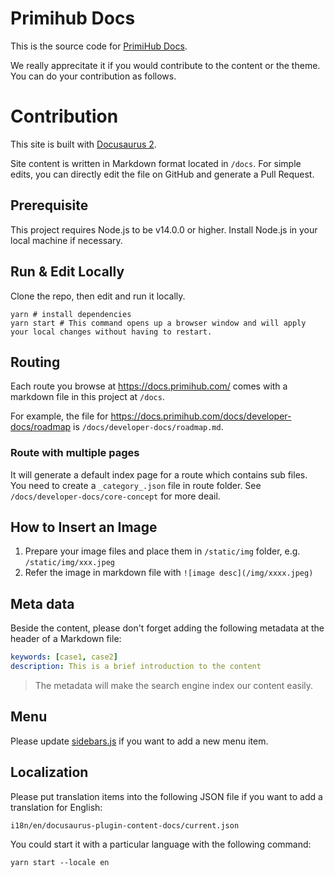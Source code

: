 # Primihub Docs

This is the source code for [PrimiHub Docs](https://docs.primihub.com/).

We really apprecitate it if you would contribute to the content or the theme. You can do your contribution as follows.

# Contribution

This site is built with [Docusaurus 2](https://docusaurus.io/).

Site content is written in Markdown format located in `/docs`. For simple edits, you can directly edit the file on GitHub and generate a Pull Request.

## Prerequisite

This project requires Node.js to be v14.0.0 or higher. Install Node.js in your local machine if necessary.

## Run & Edit Locally

Clone the repo, then edit and run it locally.

```shell
yarn # install dependencies 
yarn start # This command opens up a browser window and will apply your local changes without having to restart.
```

## Routing

Each route you browse at <https://docs.primihub.com/> comes with a markdown file in this project at `/docs`.

For example, the file for <https://docs.primihub.com/docs/developer-docs/roadmap> is `/docs/developer-docs/roadmap.md`.

### Route with multiple pages

It will generate a default index page for a route which contains sub files. You need to create a `_category_.json` file in route folder. See `/docs/developer-docs/core-concept` for more deail.

## How to Insert an Image

1. Prepare your image files and place them in `/static/img` folder, e.g. `/static/img/xxx.jpeg`
2. Refer the image in markdown file with `![image desc](/img/xxxx.jpeg)`

## Meta data

Beside the content, please don't forget adding the following metadata at the header of a Markdown file:

```yaml
keywords: [case1, case2]
description: This is a brief introduction to the content
```

> The metadata will make the search engine index our content easily.

## Menu

Please update [sidebars.js](sidebars.js) if you want to add a new menu item.

## Localization

Please put translation items into the following JSON file if you want to add a translation for English:

```
i18n/en/docusaurus-plugin-content-docs/current.json
```

You could start it with a particular language with the following command:

```shell
yarn start --locale en
```
